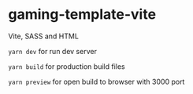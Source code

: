 # gaming-template-vite
Vite, SASS and HTML


`
yarn dev
`
for run dev server

`
yarn build
`
for production build files

`
yarn preview
`
for open build to browser with 3000 port